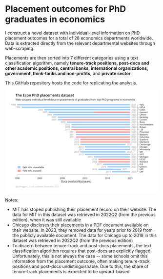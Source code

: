 # Placement outcomes for PhD graduates in economics

I construct a novel dataset with individual-level information on PhD placement outcomes for a total of 28 economics departments worldwide. Data is extracted directly from the relevant departmental websites through web-scraping.

Placements are then sorted into 7 different categories using a text classification algorithm, namely **tenure-track positions, 
post-docs and other academic positions, central banks, international organizations, government, think-tanks and non-profits,** and **private sector**.

This GitHub repository hosts the code for replicating the analysis. 

![Data availability](2_figures/data_availability.png)

Notes:
* MIT has stoped publishing their placement record on their website. The data for MIT in this dataset was retrieved in 2022Q2 (from the previous edition), when it was still available
* Chicago discloses their placements in a PDF document available on their website. In 2023, they removed data for years prior to 2019 from the publicly available document. The data for Chicago up to 2018 in this dataset was retrieved in 2022Q2 (from the previous edition)
* To discern between tenure-track and post-docs placements, the text classification algorithm requires that post-docs are explicitly flagged. Unfortunately, this is not always the case -- some schools omit this information from the placement outcome, often making tenure-track positions and post-docs undistinguishable. Due to this, the share of tenure-track placements is expected to be upward-biased

